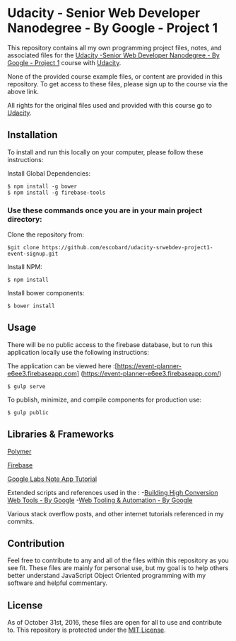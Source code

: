 # Udacity - Senior Web Developer Nanodegree - By Google - Project 1
This repository contains all my own programming project files, notes, and associated files for the [Udacity -Senior Web Developer Nanodegree - By Google - Project 1](https://www.udacity.com/course/object-oriented-javascript--ud015) course with [Udacity](https://www.udacity.com/). 

None of the provided course example files, or content are provided in this repository. To get access to these files, please sign up to the course via the above link.

All rights for the original files used and provided with this course go to 
[Udacity](https://www.udacity.com/).  
## Installation

To install and run this locally on your computer, please follow these instructions:

Install Global Dependencies:
```
$ npm install -g bower
$ npm install -g firebase-tools 
```

### Use these commands once you are in your main project directory:

Clone the repository from: 
```
$git clone https://github.com/escobard/udacity-srwebdev-project1-event-signup.git
```


Install NPM:
```
$ npm install
```

Install bower components:
```
$ bower install
```


## Usage

There will be no public access to the firebase database, but to run this application locally use the following instructions:

The application can be viewed here :[https://event-planner-e6ee3.firebaseapp.com] (https://event-planner-e6ee3.firebaseapp.com/)

```
$ gulp serve
```

To publish, minimize, and compile components for production use:

```
$ gulp public
```

## Libraries & Frameworks

[Polymer](https://codelabs.developers.google.com/codelabs/polymer-firebase-pwa/index.html?index=..%2F..%2Findex#0)

[Firebase](https://codelabs.developers.google.com/codelabs/polymer-firebase-pwa/index.html?index=..%2F..%2Findex#0)

[Google Labs Note App Tutorial](https://codelabs.developers.google.com/codelabs/polymer-firebase-pwa/index.html?index=..%2F..%2Findex#0)

Extended scripts and references used in the :
    -[Building High Conversion Web Tools - By Google](https://www.udacity.com/course/building-high-conversion-web-forms--ud890) 
    -[Web Tooling & Automation - By Google](https://www.udacity.com/course/web-tooling-automation--ud892)

Various stack overflow posts, and other internet tutorials referenced in my commits. 

## Contribution
Feel free to contribute to any and all of the files within this repository as you see fit. These files are mainly for personal use, but my goal is to help others better understand JavaScript Object Oriented programming with my software and helpful commentary.
## License
As of October 31st, 2016, these files are open for all to use and contribute to. This repository is protected under the [MIT License](http://choosealicense.com/licenses/mit/).